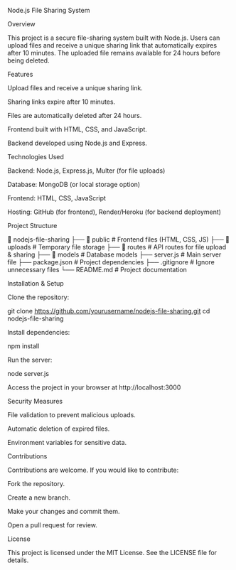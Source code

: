 Node.js File Sharing System

Overview

This project is a secure file-sharing system built with Node.js. Users can upload files and receive a unique sharing link that automatically expires after 10 minutes. The uploaded file remains available for 24 hours before being deleted.

Features

Upload files and receive a unique sharing link.

Sharing links expire after 10 minutes.

Files are automatically deleted after 24 hours.

Frontend built with HTML, CSS, and JavaScript.

Backend developed using Node.js and Express.

Technologies Used

Backend: Node.js, Express.js, Multer (for file uploads)

Database: MongoDB (or local storage option)

Frontend: HTML, CSS, JavaScript

Hosting: GitHub (for frontend), Render/Heroku (for backend deployment)

Project Structure

📁 nodejs-file-sharing
 ├── 📂 public       # Frontend files (HTML, CSS, JS)
 ├── 📂 uploads      # Temporary file storage
 ├── 📂 routes       # API routes for file upload & sharing
 ├── 📂 models       # Database models
 ├── server.js      # Main server file
 ├── package.json   # Project dependencies
 ├── .gitignore     # Ignore unnecessary files
 └── README.md      # Project documentation

Installation & Setup

Clone the repository:

git clone https://github.com/yourusername/nodejs-file-sharing.git
cd nodejs-file-sharing

Install dependencies:

npm install

Run the server:

node server.js

Access the project in your browser at http://localhost:3000

Security Measures

File validation to prevent malicious uploads.

Automatic deletion of expired files.

Environment variables for sensitive data.

Contributions

Contributions are welcome. If you would like to contribute:

Fork the repository.

Create a new branch.

Make your changes and commit them.

Open a pull request for review.

License

This project is licensed under the MIT License. See the LICENSE file for details.

